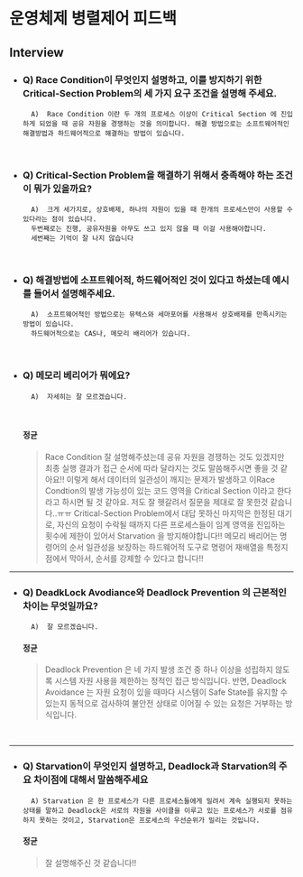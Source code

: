 # 운영체제 병렬제어 피드백
## Interview

- ### Q) Race Condition이 무엇인지 설명하고, 이를 방지하기 위한 Critical-Section Problem의 세 가지 요구 조건을 설명해 주세요.

        A)  Race Condition 이란 두 개의 프로세스 이상이 Critical Section 에 진입하게 되었을 때 공유 자원을 경쟁하는 것을 의미합니다. 해결 방법으로는 소프트웨어적인 해결방법과 하드웨어적으로 해결하는 방법이 있습니다.
    
    <br>

- ### Q) Critical-Section Problem을 해결하기 위해서 충족해야 하는 조건이 뭐가 있을까요?

        A)  크게 세가지로, 상호배제, 하나의 자원이 있을 때 한개의 프로세스만이 사용할 수 있다라는 점이 있습니다.
        두번째로는 진행, 공유자원을 아무도 쓰고 있지 않을 때 이걸 사용해야합니다.
        세번째는 기억이 잘 나지 않습니다
  
    <br>

- ### Q) 해결방법에 소프트웨어적, 하드웨어적인 것이 있다고 하셨는데 예시를 들어서 설명해주세요.

        A)  소프트웨어적인 방법으로는 뮤텍스와 세마포어를 사용해서 상호배제를 만족시키는 방법이 있습니다.
        하드웨어적으로는 CAS나, 메모리 배리어가 있습니다.

    <br>

- ### Q) 메모리 베리어가 뭐에요?

        A)  자세히는 잘 모르겠습니다.

    <br>

    #### 정균
  > Race Condition 잘 설명해주셨는데 공유 자원을 경쟁하는 것도 있겠지만 최종 실행 결과가 접근 순서에 따라 달라지는 것도 말씀해주시면 좋을 것 같아요!! 이렇게 해서 데이터의 일관성이 깨지는 문제가 발생하고 이Race Condtion의 발생 가능성이 있는 코드 영역을 Critical Section 이라고 한다 라고 하시면 될 것 같아요. 저도 잘 헷갈려서 질문을 제대로 잘 못한것 같습니다..ㅠㅠ
  Critical-Section Problem에서 대답 못하신 마지막은 한정된 대기로, 자신의 요청이 수락될 때까지 다른 프로세스들이 임계 영역을 진입하는 횟수에 제한이 있어서 Starvation 을 방지해야합니다!!
  메모리 배리어는 명령어의 순서 일관성을 보장하는 하드웨어적 도구로 명령어 재배열을 특정지점에서 막아서, 순서를 강제할 수 있다고 합니다!!

---

- ### Q) DeadkLock Avodiance와 Deadlock Prevention 의 근본적인 차이는 무엇일까요?

        A)  잘 모르겠습니다.
 
    #### 정균
  > Deadlock Prevention 은 네 가지 발생 조건 중 하나 이상을 성립하지 않도록 시스템 자원 사용을 제한하는 정적인 접근 방식입니다. 반면, Deadlock Avoidance 는 자원 요청이 있을 때마다 시스템이 Safe State를 유지할 수 있는지 동적으로 검사하여 불안전 상태로 이어질 수 있는 요청은 거부하는 방식입니다.
    
    <br>

---

- ### Q) Starvation이 무엇인지 설명하고, Deadlock과 Starvation의 주요 차이점에 대해서 말씀해주세요

        A) Starvation 은 한 프로세스가 다른 프로세스들에게 밀려서 계속 실행되지 못하는 상태를 말하고 Deadlock은 서로의 자원을 사이클을 이루고 있는 프로세스가 서로를 점유하지 못하는 것이고, Starvation은 프로세스의 우선순위가 밀리는 것입니다.

    #### 정균
  > 잘 설명해주신 것 같습니다!!

    <br>
